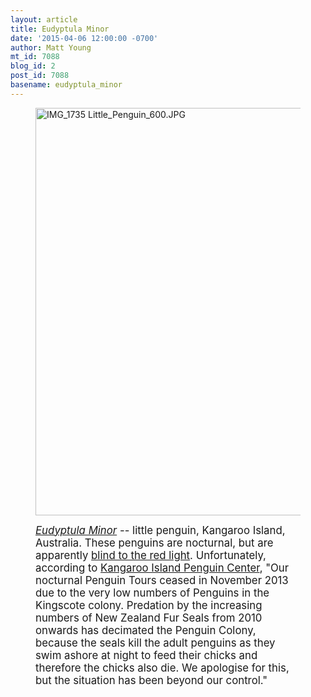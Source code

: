```yaml
---
layout: article
title: Eudyptula Minor
date: '2015-04-06 12:00:00 -0700'
author: Matt Young
mt_id: 7088
blog_id: 2
post_id: 7088
basename: eudyptula_minor
---
```

<figure>
<img src="http://pandasthumb.org/archives/2015/04/02/IMG_1735%20Little_Penguin_600.JPG" alt="IMG_1735 Little_Penguin_600.JPG" width="600" height="652" />
<figcaption markdown="span">

<big>[_Eudyptula Minor_](http://en.wikipedia.org/wiki/Little_penguin) -- little penguin, Kangaroo Island, Australia. These penguins are nocturnal, but are apparently [blind to the red light](http://www.kipenguincentre.com.au/penguin-tours.php). Unfortunately, according to [Kangaroo Island Penguin Center](http://www.kipenguincentre.com.au/), "Our nocturnal Penguin Tours ceased in November 2013 due to the very low numbers of Penguins in the Kingscote colony. Predation by the increasing numbers of New Zealand Fur Seals from 2010 onwards has decimated the Penguin Colony, because the seals kill the adult penguins as they swim ashore at night to feed their chicks and therefore the chicks also die. We apologise for this, but the situation has been beyond our control."</big>

</figcaption>
</figure>
